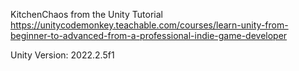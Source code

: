 KitchenChaos from the Unity Tutorial
https://unitycodemonkey.teachable.com/courses/learn-unity-from-beginner-to-advanced-from-a-professional-indie-game-developer

Unity Version: 2022.2.5f1

